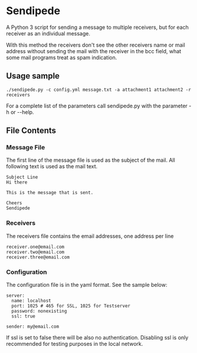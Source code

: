 # Sendipede

A Python 3 script for sending a message to multiple receivers, but for each
receiver as an individual message.

With this method the receivers don't see the other receivers name or mail
address without sending the mail with the receiver in the bcc field, what
some mail programs treat as spam indication.

## Usage sample

```
./sendipede.py -c config.yml message.txt -a attachment1 attachment2 -r receivers
```

For a complete list of the parameters call sendipede.py with the parameter -h
or --help.

## File Contents

### Message File

The first line of the message file is used as the subject of the mail.
All following text is used as the mail text.

```
Subject Line
Hi there

This is the message that is sent.

Cheers
Sendipede
```

### Receivers

The receivers file contains the email addresses, one address per line

```
receiver.one@email.com
receiver.two@email.com
receiver.three@email.com
```

### Configuration

The configuration file is in the yaml format. See the sample below:

```
server:
  name: localhost
  port: 1025 # 465 for SSL, 1025 for Testserver
  password: nonexisting
  ssl: true

sender: my@email.com
```

If ssl is set to false there will be also no authentication. Disabling ssl is
only recommended for testing purposes in the local network.
